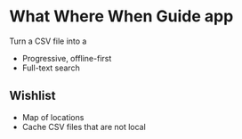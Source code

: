 # What Where When Guide app

Turn a CSV file into a 

* Progressive, offline-first
* Full-text search



## Wishlist

* Map of locations
* Cache CSV files that are not local

